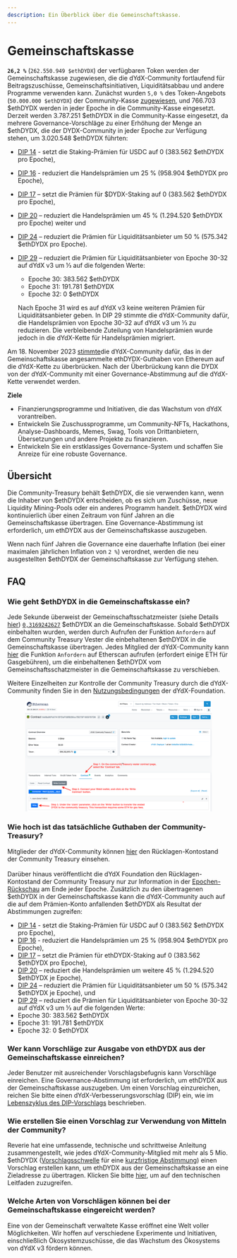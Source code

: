 ```yaml
---
description: Ein Überblick über die Gemeinschaftskasse.
---
```


# Gemeinschaftskasse

**`26,2 %`** (`262.550.949 $ethDYDX`) der verfügbaren Token werden der Gemeinschaftskasse zugewiesen, die die dYdX-Community fortlaufend für Beitragszuschüsse, Gemeinschaftsinitiativen, Liquiditätsabbau und andere Programme verwenden kann. Zunächst wurden `5,0 %` des Token-Angebots (`50.000.000 $ethDYDX`) der Community-Kasse [zugewiesen](https://docs.dydx.community/dydx-governance/start-here/dydx-allocations), und 766.703 $ethDYDX werden in jeder Epoche in die Community-Kasse eingesetzt. Derzeit werden 3.787.251 $ethDYDX in die Community-Kasse eingesetzt, da mehrere Governance-Vorschläge zu einer Erhöhung der Menge an $ethDYDX, die der DYDX-Community in jeder Epoche zur Verfügung stehen, um 3.020.548 $ethDYDX führten:

* [DIP 14](https://dydx.community/dashboard/proposal/7) - setzt die Staking-Prämien für USDC auf 0 (383.562 $ethDYDX pro Epoche),
* [DIP 16](https://dydx.community/dashboard/proposal/8) - reduziert die Handelsprämien um 25 % (958.904 $ethDYDX pro Epoche),
* [DIP 17](https://dydx.community/dashboard/proposal/9) – setzt die Prämien für $DYDX-Staking auf 0 (383.562 $ethDYDX pro Epoche),
* [DIP 20](https://dydx.community/dashboard/proposal/11) – reduziert die Handelsprämien um 45 % (1.294.520 $ethDYDX pro Epoche) weiter und
* [DIP 24](https://github.com/dydxfoundation/dip/blob/master/content/dips/DIP-24.md) – reduziert die Prämien für Liquiditätsanbieter um 50 % (575.342 $ethDYDX pro Epoche).
*   [DIP 29](https://dydx.community/dashboard/proposal/16) – reduziert die Prämien für Liquiditätsanbieter von Epoche 30-32 auf dYdX v3 um ⅓ auf die folgenden Werte:

    * Epoche 30: 383.562 $ethDYDX
    * Epoche 31: 191.781 $ethDYDX
    * Epoche 32: 0 $ethDYDX

    Nach Epoche 31 wird es auf dYdX v3 keine weiteren Prämien für Liquiditätsanbieter geben. In DIP 29 stimmte die dYdX-Community dafür, die Handelsprämien von Epoche 30-32 auf dYdX v3 um ⅓ zu reduzieren. Die verbleibende Zuteilung von Handelsprämien wurde jedoch in die dYdX-Kette für Handelsprämien migriert.

Am 18. November 2023 [stimmte](https://dydx.community/dashboard/proposal/16)die dYdX-Community dafür, das in der Gemeinschaftskasse angesammelte ethDYDX-Guthaben von Ethereum auf die dYdX-Kette zu überbrücken. Nach der Überbrückung kann die DYDX von der dYdX-Community mit einer Governance-Abstimmung auf die dYdX-Kette verwendet werden.



**Ziele**

* Finanzierungsprogramme und Initiativen, die das Wachstum von dYdX vorantreiben.
* Entwickeln Sie Zuschussprogramme, um Community-NFTs, Hackathons, Analyse-Dashboards, Memes, Swag, Tools von Drittanbietern, Übersetzungen und andere Projekte zu finanzieren.
* Entwickeln Sie ein erstklassiges Governance-System und schaffen Sie Anreize für eine robuste Governance.

## Übersicht

Die Community-Treasury behält $ethDYDX, die sie verwenden kann, wenn die Inhaber von $ethDYDX entscheiden, ob es sich um Zuschüsse, neue Liquidity Mining-Pools oder ein anderes Programm handelt. $ethDYDX wird kontinuierlich über einen Zeitraum von fünf Jahren an die Gemeinschaftskasse übertragen. Eine Governance-Abstimmung ist erforderlich, um ethDYDX aus der Gemeinschaftskasse auszugeben.

Wenn nach fünf Jahren die Governance eine dauerhafte Inflation (bei einer maximalen jährlichen Inflation von `2 %`) verordnet, werden die neu ausgestellten $ethDYDX der Gemeinschaftskasse zur Verfügung stehen.

## FAQ

### Wie geht $ethDYDX in die Gemeinschaftskasse ein?

Jede Sekunde überweist der Gemeinschaftsschatzmeister (siehe Details [hier](https://docs.dydx.community/dydx-governance/resources/technical-overview#governance-architecture-overview)) [`0,3169242627`](tel:03169242627) $ethDYDX an die Gemeinschaftskasse. Sobald $ethDYDX einbehalten wurden, werden durch Aufrufen der Funktion `Anfordern` auf dem Community Treasury Vester die einbehaltenen $ethDYDX in die Gemeinschaftskasse übertragen. Jedes Mitglied der dYdX-Community kann [hier](https://etherscan.io/address/0x08a90Fe0741B7DeF03fB290cc7B273F1855767D8#writeContract) die Funktion `Anfordern` auf Etherscan aufrufen (erfordert einige ETH für Gasgebühren), um die einbehaltenen $ethDYDX vom Gemeinschaftsschatzmeister in die Gemeinschaftskasse zu verschieben.

Weitere Einzelheiten zur Kontrolle der Community Treasury durch die dYdX-Community finden Sie in den [Nutzungsbedingungen](https://dydx.foundation/terms) der dYdX-Foundation.

<figure><img src="../.gitbook/assets/claim-function-CT-vester.png" alt=""><figcaption></figcaption></figure>

### Wie hoch ist das tatsächliche Guthaben der Community-Treasury?

Mitglieder der dYdX-Community können [hier](https://dydx.shippooor.xyz/) den Rücklagen-Kontostand der Community Treasury einsehen. \
\
Darüber hinaus veröffentlicht die dYdX Foundation den Rücklagen-Kontostand der Community Treasury nur zur Information in der [Epochen-Rückschau](https://dydx.foundation/blog) am Ende jeder Epoche. Zusätzlich zu den übertragenen $ethDYDX in der Gemeinschaftskasse kann die dYdX-Community auch auf die auf dem Prämien-Konto anfallenden $ethDYDX als Resultat der Abstimmungen zugreifen:

* [DIP 14](https://dydx.community/dashboard/proposal/7) - setzt die Staking-Prämien für USDC auf 0 (383.562 $ethDYDX pro Epoche),
* [DIP 16](https://dydx.community/dashboard/proposal/8) - reduziert die Handelsprämien um 25 % (958.904 $ethDYDX pro Epoche),
* [DIP 17](https://dydx.community/dashboard/proposal/9) – setzt die Prämien für ethDYDX-Staking auf 0 (383.562 $ethDYDX pro Epoche),
* [DIP 20](https://dydx.community/dashboard/proposal/11) – reduziert die Handelsprämien um weitere 45 % (1.294.520 $ethDYDX je Epoche),
* [DIP 24](https://github.com/dydxfoundation/dip/blob/master/content/dips/DIP-24.md) – reduziert die Prämien für Liquiditätsanbieter um 50 % (575.342 $ethDYDX je Epoche), und
*  [DIP 29](https://dydx.community/dashboard/proposal/16) – reduziert die Prämien für Liquiditätsanbieter von Epoche 30-32 auf dYdX v3 um ⅓ auf die folgenden Werte:
  * Epoche 30: 383.562 $ethDYDX
  * Epoche 31: 191.781 $ethDYDX
  * Epoche 32: 0 $ethDYDX

### Wer kann Vorschläge zur Ausgabe von ethDYDX aus der Gemeinschaftskasse einreichen?

Jeder Benutzer mit ausreichender Vorschlagsbefugnis kann Vorschläge einreichen. Eine Governance-Abstimmung ist erforderlich, um ethDYDX aus der Gemeinschaftskasse auszugeben. Um einen Vorschlag einzureichen, reichen Sie bitte einen dYdX-Verbesserungsvorschlag (DIP) ein, wie im [Lebenszyklus des DIP-Vorschlags](../voting-and-governance/dip-proposal-lifecycle.md) beschrieben.

### Wie erstellen Sie einen Vorschlag zur Verwendung von Mitteln der Community?

Reverie hat eine umfassende, technische und schrittweise Anleitung zusammengestellt, wie jedes dYdX-Community-Mitglied mit mehr als 5 Mio. $ethDYDX ([Vorschlagsschwelle](https://docs.dydx.community/dydx-governance/voting-and-governance/governance-parameters#timelock-parameters) für eine [kurzfristige Abstimmung](https://docs.dydx.community/dydx-governance/voting-and-governance/governance-process#short-timelock-executor)) einen Vorschlag erstellen kann, um ethDYDX aus der Gemeinschaftskasse an eine Zieladresse zu übertragen. Klicken Sie bitte [hier](https://app.gitbook.com/o/-MeNgGQU0ucT2xo4s8-T/s/-MeNfSkgj48hU0q8Zbjn/\~/changes/EyisuFjLIyJ7K9RzaTfJ/technical-guide-on-building-a-dydx-community-treasury-spending-proposal), um auf den technischen Leitfaden zuzugreifen.

### Welche Arten von Vorschlägen können bei der Gemeinschaftskasse eingereicht werden?

Eine von der Gemeinschaft verwaltete Kasse eröffnet eine Welt voller Möglichkeiten. Wir hoffen auf verschiedene Experimente und Initiativen, einschließlich Ökosystemzuschüsse, die das Wachstum des Ökosystems von dYdX v3 fördern können.
